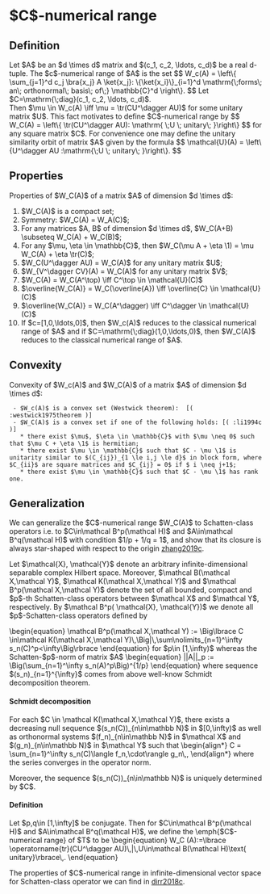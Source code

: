 \$C\$-numerical range
=====================

Definition
----------

Let \$A\$ be an \$d \\times d\$ matrix and \$(c_1, c_2, \\ldots, c_d)\$
be a real d-tuple. The \$c\$-numerical range of \$A\$ is the set \$\$
W_c(A) = \\left\\{ \\sum\_{j=1}^d c_j \\bra{x_j} A \\ket{x_j}:
\\{\\ket{x_i}\\}\_{i=1}^d \\mathrm{\\;forms\\; an\\; orthonormal\\;
basis\\; of\\;} \\mathbb{C}^d \\right\\}. \$\$ Let
\$C=\\mathrm{\\;diag}(c_1, c_2, \\ldots, c_d)\$.\
Then \$\\mu \\in W_c(A) \\iff \\mu = \\tr(CU^\\dagger AU)\$ for some
unitary matrix \$U\$. This fact motivates to define \$C\$-numerical
range by \$\$ W_C(A) = \\left\\{ \\tr(CU^\\dagger AU): \\mathrm{ \\;U
\\; unitary\\; }\\right\\} \$\$ for any square matrix \$C\$. For
convenience one may define the unitary similarity orbit of matrix \$A\$
given by the formula \$\$ \\mathcal{U}(A) = \\left\\{U^\\dagger AU
:\\mathrm{\\;U \\; unitary\\; }\\right\\}. \$\$

Properties
----------

Properties of \$W_C(A)\$ of a matrix \$A\$ of dimension \$d \\times d\$:

1.  \$W_C(A)\$ is a compact set;
2.  Symmetry: \$W_C(A) = W_A(C)\$;
3.  For any matrices \$A, B\$ of dimension \$d \\times d\$, \$W_C(A+B)
    \\subseteq W_C(A) + W_C(B)\$;
4.  For any \$\\mu, \\eta \\in \\mathbb{C}\$, then \$W_C(\\mu A + \\eta
    \\1) = \\mu W_C(A) + \\eta \\tr(C)\$;
5.  \$W_C(U^\\dagger AU) = W_C(A)\$ for any unitary matrix \$U\$;
6.  \$W\_{V^\\dagger CV}(A) = W_C(A)\$ for any unitary matrix \$V\$;
7.  \$W_C(A) = W_C(A^\\top) \\iff C^\\top \\in \\mathcal{U}(C)\$
8.  \$\\overline{W_C(A)} = W_C(\\overline{A}) \\iff \\overline{C} \\in
    \\mathcal{U}(C)\$
9.  \$\\overline{W_C(A)} = W_C(A^\\dagger) \\iff C^\\dagger \\in
    \\mathcal{U}(C)\$
10. If \$c=\[1,0,\\ldots,0\]\$, then \$W_c(A)\$ reduces to the classical
    numerical range of \$A\$ and if
    \$C=\\mathrm{\\;diag}(1,0,\\ldots,0)\$, then \$W_C(A)\$ reduces to
    the classical numerical range of \$A\$.

Convexity
---------

Convexity of \$W_c(A)\$ and \$W_C(A)\$ of a matrix \$A\$ of dimension
\$d \\times d\$:

     - $W_c(A)$ is a convex set (Westwick theorem):  [( :westwick1975theorem )]
     - $W_C(A)$ is a convex set if one of the following holds: [( :li1994c )]
       * there exist $\mu$, $\eta \in \mathbb{C}$ with $\mu \neq 0$ such that $\mu C + \eta \1$ is hermitian;
       * there exist $\mu \in \mathbb{C}$ such that $C - \mu \1$ is unitarity similar to $(C_{ij})_{1 \le i,j \le d}$ in block form, where $C_{ii}$ are square matrices and $C_{ij} = 0$ if $ i \neq j+1$;
       * there exist $\mu \in \mathbb{C}$ such that $C - \mu \1$ has rank one. 

Generalization
--------------

We can generalize the \$C\$-numerical range \$W_C(A)\$ to Schatten-class
operators i.e. to \$C\\in\\mathcal B^p(\\mathcal H)\$ and
\$A\\in\\mathcal B^q(\\mathcal H)\$ with condition \$1/p + 1/q = 1\$,
and show that its closure is always star-shaped with respect to the
origin [zhang2019c](@cite).

Let \$\\mathcal{X}, \\mathcal{Y}\$ denote an arbitrary
infinite-dimensional separable complex Hilbert space. Moreover,
\$\\mathcal B(\\mathcal X,\\mathcal Y)\$, \$\\mathcal K(\\mathcal
X,\\mathcal Y)\$ and \$\\mathcal B^p(\\mathcal X,\\mathcal Y)\$ denote
the set of all bounded, compact and \$p\$-th Schatten-class operators
between \$\\mathcal X\$ and \$\\mathcal Y\$, respectively. By
\$\\mathcal B^p( \\mathcal{X}, \\mathcal{Y})\$ we denote all
\$p\$-Schatten-class operators defined by

\\begin{equation} \\mathcal B^p(\\mathcal X,\\mathcal Y) :=
\\Big\\lbrace C \\in\\mathcal K(\\mathcal X,\\mathcal
Y)\\,\\Big\|\\,\\sum\\nolimits\_{n=1}^\\infty
s_n(C)^p\<\\infty\\Big\\rbrace \\end{equation} for \$p\\in
\[1,\\infty)\$ whereas the Schatten-\$p\$-norm of matrix \$A\$
\\begin{equation} \|\|A\|\|\_p := \\Big(\\sum\_{n=1}^\\infty
s_n(A)^p\\Big)^{1/p} \\end{equation} where sequence
\$(s_n)\_{n=1}^{\\infty}\$ comes from above well-know Schmidt
decomposition theorem.

#### Schmidt decomposition

For each \$C \\in \\mathcal K(\\mathcal X,\\mathcal Y)\$, there exists a
decreasing null sequence \$(s_n(C))\_{n\\in\\mathbb N}\$ in
\$\[0,\\infty)\$ as well as orthonormal systems \$(f_n)\_{n\\in\\mathbb
N}\$ in \$\\mathcal X\$ and \$(g_n)\_{n\\in\\mathbb N}\$ in \$\\mathcal
Y\$ such that \\begin{align*} C = \\sum\_{n=1}^\\infty s_n(C)\\langle
f_n,\\cdot\\rangle g_n\\,, \\end{align*} where the series converges in
the operator norm.

Moreover, the sequence \$(s_n(C))\_{n\\in\\mathbb N}\$ is uniquely
determined by \$C\$.

#### Definition

Let \$p,q\\in \[1,\\infty\]\$ be conjugate. Then for \$C\\in\\mathcal
B^p(\\mathcal H)\$ and \$A\\in\\mathcal B^q(\\mathcal H)\$, we define
the \\emph{\$C\$-numerical range} of \$T\$ to be \\begin{equation} W_C
(A):=\\lbrace \\operatorname{tr}(CU^\\dagger AU)\\,\|\\,U\\in\\mathcal
B(\\mathcal H)\\text{ unitary}\\rbrace\\,. \\end{equation}

The properties of \$C\$-numerical range in infinite-dimensional vector
space for Schatten-class operator we can find in [dirr2018c](@cite).
